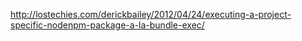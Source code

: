 http://lostechies.com/derickbailey/2012/04/24/executing-a-project-specific-nodenpm-package-a-la-bundle-exec/
